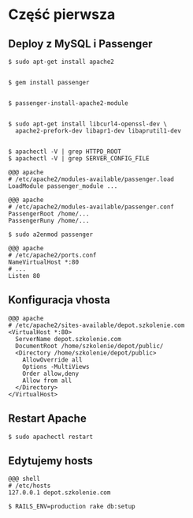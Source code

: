 <!SLIDE title-slide transition=fade>

# Część pierwsza

## Deploy z MySQL i Passenger

<!SLIDE smaller bullets incremental transition=fade>

    $ sudo apt-get install apache2


    $ gem install passenger


    $ passenger-install-apache2-module

    
    $ sudo apt-get install libcurl4-openssl-dev \
      apache2-prefork-dev libapr1-dev libaprutil1-dev


    $ apachectl -V | grep HTTPD_ROOT
    $ apachectl -V | grep SERVER_CONFIG_FILE
</pre>

<!SLIDE smaller bullets incremental transition=fade>

    @@@ apache
    # /etc/apache2/modules-available/passenger.load
    LoadModule passenger_module ...
</pre>


    @@@ apache
    # /etc/apache2/modules-available/passenger.conf
    PassengerRoot /home/...
    PassengerRuny /home/...
</pre>

    $ sudo a2enmod passenger

</pre>

    @@@ apache
    # /etc/apache2/ports.conf
    NameVirtualHost *:80 
    # ...
    Listen 80
</pre>


<!SLIDE smaller bullets incremental transition=fade>

## Konfiguracja vhosta

    @@@ apache
    # /etc/apache2/sites-available/depot.szkolenie.com
    <VirtualHost *:80>
      ServerName depot.szkolenie.com
      DocumentRoot /home/szkolenie/depot/public/
      <Directory /home/szkolenie/depot/public>
        AllowOverride all
        Options -MultiViews
        Order allow,deny
        Allow from all
      </Directory>
    </VirtualHost>
</pre>

## Restart Apache

    $ sudo apachectl restart
</pre>

## Edytujemy hosts

    @@@ shell
    # /etc/hosts
    127.0.0.1 depot.szkolenie.com

    $ RAILS_ENV=production rake db:setup
